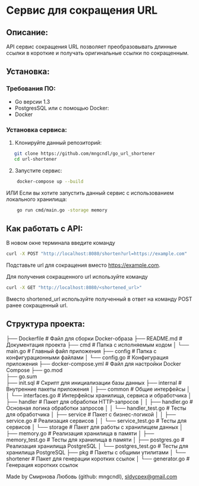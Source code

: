 # Сервис для сокращения URL

## Описание:

API сервис сокращения URL позволяет преобразовывать длинные ссылки в короткие и получать оригинальные ссылки по сокращенным.

## Установка:

### Требования ПО:

- Go версии 1.3
- PostgresSQL
  или с помощью Docker:
- Docker

### Установка сервиса:

1. Клонируйте данный репозиторий:

```bash
   git clone https://github.com/mngcndl/go_url_shortener
   cd url-shortener
```

2. Запустите сервис:

```bash
    docker-compose up --build
```

ИЛИ
Если вы хотите запустить данный сервис с использованием локального хранилища:

```bash
    go run cmd/main.go -storage memory
```

## Как работать с API:

В новом окне терминала введите команду

```bash
curl -X POST "http://localhost:8080/shorten?url=https://example.com"
```

Подставьте url для сокращения вместо https://example.com.

Для получения сокращенного url используйте команду

```bash
curl -X GET "http://localhost:8080/<shortened_url>"
```

Вместо shortened_url используйте полученный в ответ на команду POST ранее сокращенный url.

## Структура проекта:

├── Dockerfile # Файл для сборки Docker-образа
├── README.md # Документация проекта
├── cmd # Папка с исполняемым кодом
│ └── main.go # Главный файл приложения
├── config # Папка с конфигурационными файлами
│ └── config.go # Конфигурация приложения
├── docker-compose.yml # Файл для настройки Docker Compose
├── go.mod  
├── go.sum  
├── init.sql # Скрипт для инициализации базы данных
├── internal # Внутренние пакеты приложения
│ ├── common # Общие интерфейсы
│ │ └── interfaces.go # Интерфейсы хранилища, сервиса и обработчика
│ ├── handler # Пакет для обработки HTTP-запросов
│ │ ├── handler.go # Основная логика обработки запросов
│ │ └── handler_test.go # Тесты для обработчика
│ ├── service # Пакет с бизнес-логикой
│ │ ├── service.go # Реализация сервисов
│ │ └── service_test.go # Тесты для сервисов
│ └── storage # Пакет для работы с хранилищем данных
│ ├── memory.go # Реализация хранилища в памяти
│ ├── memory_test.go # Тесты для хранилища в памяти
│ ├── postgres.go # Реализация хранилища PostgreSQL
│ └── postgres_test.go # Тесты для хранилища PostgreSQL
├── pkg # Пакеты с общими утилитами
│ └── shortener # Пакет для генерации коротких ссылок
│ └── generator.go # Генерация коротких ссылок

Made by Смирнова Любовь (github: mngcndl), sldycpex@gmail.com
